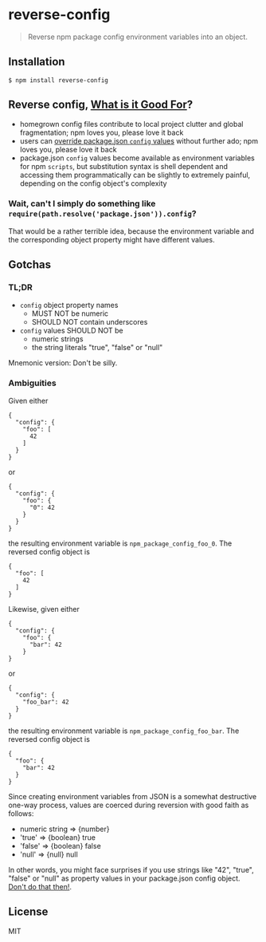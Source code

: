 # reverse-config

> Reverse npm package config environment variables into an object.

## Installation

    $ npm install reverse-config

## Reverse config, [What is it Good For](http://en.wikipedia.org/wiki/The_Marine_Biologist#Plot)?

- homegrown config files contribute to local project clutter and global
  fragmentation; npm loves you, please love it back
- users can
  [override package.json `config` values](https://docs.npmjs.com/files/package.json#config)
  without further ado; npm loves you, please love it back
- package.json `config` values become available as environment variables for
  npm `scripts`, but substitution syntax is shell dependent and accessing them
  programmatically can be slightly to extremely painful, depending on the
  config object's complexity

### Wait, can't I simply do something like `require(path.resolve('package.json')).config`?

That would be a rather terrible idea, because the environment variable and the
corresponding object property might have different values.

## Gotchas

### TL;DR

- `config` object property names
    - MUST NOT be numeric
    - SHOULD NOT contain underscores
- `config` values SHOULD NOT be
    - numeric strings
    - the string literals "true", "false" or "null"

Mnemonic version: Don't be silly.

### Ambiguities

Given either

    {
      "config": {
        "foo": [
          42
        ]
      }
    }

or

    {
      "config": {
        "foo": {
          "0": 42
        }
      }
    }

the resulting environment variable is `npm_package_config_foo_0`.
The reversed config object is

    {
      "foo": [
        42
      ]
    }

Likewise, given either

    {
      "config": {
        "foo": {
          "bar": 42
        }
    }

or

    {
      "config": {
        "foo_bar": 42
      }
    }

the resulting environment variable is `npm_package_config_foo_bar`.
The reversed config object is

    {
      "foo": {
        "bar": 42
      }
    }

Since creating environment variables from JSON is a somewhat destructive
one-way process, values are coerced during reversion with good faith as follows:

- numeric string => {number}
- 'true' => {boolean} true
- 'false' => {boolean} false
- 'null' => {null} null

In other words, you might face surprises if you use strings like
"42", "true", "false" or "null" as property values in your package.json
config object.
[Don't do that then!](http://www.catb.org/jargon/html/D/Don-t-do-that-then-.html).

## License

MIT
